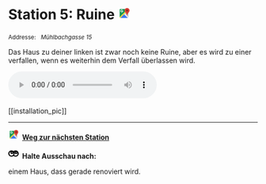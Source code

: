 # Station 5: Ruine  <a href="https://www.google.com/maps/dir/?api=1&travelmode=walking&destination=13.021386,47.8004857"><img src="https://github.com/kipppunkte/kipppunkte/raw/gh-pages/assets/google-maps.svg" width="24" height="24"></a>

<small>Addresse:<em style="margin-left: 10px">Mühlbachgasse 15</em></small>



Das Haus zu deiner linken ist zwar noch keine Ruine, aber es wird zu einer verfallen, wenn es weiterhin dem Verfall überlassen wird.


<audio controls>
    <source src="https://github.com/kipppunkte/kipppunkte/raw/gh-pages/assets/5_Ruine.mp3" type="audio/mpeg">
    Your browser does not support the audio tag.
</audio>


[[installation_pic]]



____

<a href="https://www.google.com/maps/dir/?api=1&travelmode=walking&destination=13.0206572,47.8009885"><img src="https://github.com/kipppunkte/kipppunkte/raw/gh-pages/assets/google-maps.svg" style="height: 1.5em;margin-right: 0.5em"></a>**[Weg zur nächsten Station](https://www.google.com/maps/dir/?api=1&travelmode=walking&destination=13.0206572,47.8009885)**



<img src="https://github.com/kipppunkte/kipppunkte/raw/gh-pages/assets/eyes.svg" style="height: 1.5em;background: white;margin-right: 0.5em">**Halte Ausschau nach:**

einem Haus, dass gerade renoviert wird.